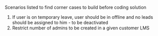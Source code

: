 Scenarios listed to find corner cases to build before coding solution


1. If user is on temporary leave, user should be in offline and no leads should be assigned to him - to be deactivated
2.  Restrict number of admins to be created in a given customer LMS
